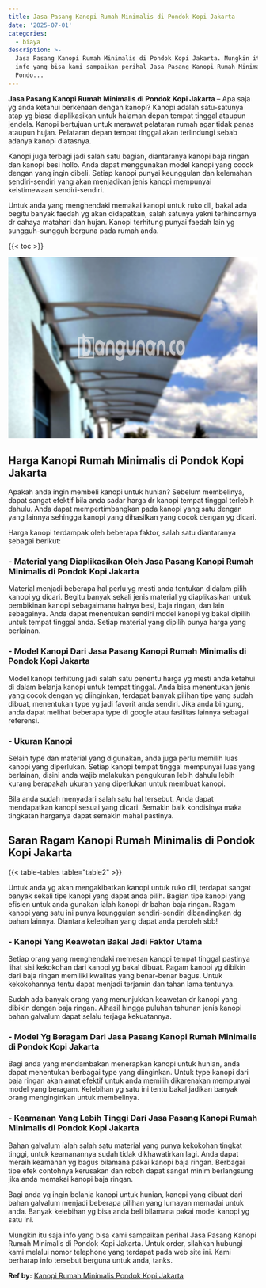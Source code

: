 ```yaml
---
title: Jasa Pasang Kanopi Rumah Minimalis di Pondok Kopi Jakarta
date: '2025-07-01'
categories:
  - biaya
description: >-
  Jasa Pasang Kanopi Rumah Minimalis di Pondok Kopi Jakarta. Mungkin itu saja
  info yang bisa kami sampaikan perihal Jasa Pasang Kanopi Rumah Minimalis di
  Pondo...
---
```


**Jasa Pasang Kanopi Rumah Minimalis di Pondok Kopi Jakarta** – Apa saja yg anda ketahui berkenaan dengan kanopi? Kanopi adalah satu-satunya atap yg biasa diaplikasikan untuk halaman depan tempat tinggal ataupun jendela. Kanopi bertujuan untuk merawat pelataran rumah agar tidak panas ataupun hujan. Pelataran depan tempat tinggal akan terlindungi sebab adanya kanopi diatasnya.

Kanopi juga terbagi jadi salah satu bagian, diantaranya kanopi baja ringan dan kanopi besi hollo. Anda dapat menggunakan model kanopi yang cocok dengan yang ingin dibeli. Setiap kanopi punyai keunggulan dan kelemahan sendiri-sendiri yang akan menjadikan jenis kanopi mempunyai keistimewaan sendiri-sendiri.

Untuk anda yang menghendaki memakai kanopi untuk ruko dll, bakal ada begitu banyak faedah yg akan didapatkan, salah satunya yakni terhindarnya dr cahaya matahari dan hujan. Kanopi terhitung punyai faedah lain yg sungguh-sungguh berguna pada rumah anda.

{{< toc >}}

![Jasa Pasang Kanopi Rumah Minimalis di Pondok Kopi Jakarta](/images/harga-kanopi-minimalis-21.png)

## Harga Kanopi Rumah Minimalis di Pondok Kopi Jakarta

Apakah anda ingin membeli kanopi untuk hunian? Sebelum membelinya, dapat sangat efektif bila anda sadar harga dr kanopi tempat tinggal terlebih dahulu. Anda dapat mempertimbangkan pada kanopi yang satu dengan yang lainnya sehingga kanopi yang dihasilkan yang cocok dengan yg dicari.

Harga kanopi terdampak oleh beberapa faktor, salah satu diantaranya sebagai berikut:

### \- Material yang Diaplikasikan Oleh Jasa Pasang Kanopi Rumah Minimalis di Pondok Kopi Jakarta

Material menjadi beberapa hal perlu yg mesti anda tentukan didalam pilih kanopi yg dicari. Begitu banyak sekali jenis material yg diaplikasikan untuk pembikinan kanopi sebagaimana halnya besi, baja ringan, dan lain sebagainya. Anda dapat menentukan sendiri model kanopi yg bakal dipilih untuk tempat tinggal anda. Setiap material yang dipilih punya harga yang berlainan.

### \- Model Kanopi Dari Jasa Pasang Kanopi Rumah Minimalis di Pondok Kopi Jakarta

Model kanopi terhitung jadi salah satu penentu harga yg mesti anda ketahui di dalam belanja kanopi untuk tempat tinggal. Anda bisa menentukan jenis yang cocok dengan yg diinginkan, terdapat banyak pilihan tipe yang sudah dibuat, menentukan type yg jadi favorit anda sendiri. Jika anda bingung, anda dapat melihat beberapa type di google atau fasilitas lainnya sebagai referensi.

### \- Ukuran Kanopi

Selain type dan material yang digunakan, anda juga perlu memilih luas kanopi yang diperlukan. Setiap kanopi tempat tinggal mempunyai luas yang berlainan, disini anda wajib melakukan pengukuran lebih dahulu lebih kurang berapakah ukuran yang diperlukan untuk membuat kanopi.

Bila anda sudah menyadari salah satu hal tersebut. Anda dapat mendapatkan kanopi sesuai yang dicari. Semakin baik kondisinya maka tingkatan harganya dapat semakin mahal pastinya.

## Saran Ragam Kanopi Rumah Minimalis di Pondok Kopi Jakarta

{{< table-tables table="table2" >}}

Untuk anda yg akan mengakibatkan kanopi untuk ruko dll, terdapat sangat banyak sekali tipe kanopi yang dapat anda pilih. Bagian tipe kanopi yang efisien untuk anda gunakan ialah kanopi dr bahan baja ringan. Ragam kanopi yang satu ini punya keunggulan sendiri-sendiri dibandingkan dg bahan lainnya. Diantara kelebihan yang dapat anda peroleh sbb!

### \- Kanopi Yang Keawetan Bakal Jadi Faktor Utama

Setiap orang yang menghendaki memesan kanopi tempat tinggal pastinya lihat sisi kekokohan dari kanopi yg bakal dibuat. Ragam kanopi yg dibikin dari baja ringan memiliki kwalitas yang benar-benar bagus. Untuk kekokohannya tentu dapat menjadi terjamin dan tahan lama tentunya.

Sudah ada banyak orang yang menunjukkan keawetan dr kanopi yang dibikin dengan baja ringan. Alhasil hingga puluhan tahunan jenis kanopi bahan galvalum dapat selalu terjaga kekuatannya.

### \- Model Yg Beragam Dari Jasa Pasang Kanopi Rumah Minimalis di Pondok Kopi Jakarta

Bagi anda yang mendambakan menerapkan kanopi untuk hunian, anda dapat menentukan berbagai type yang diinginkan. Untuk type kanopi dari baja ringan akan amat efektif untuk anda memilih dikarenakan mempunyai model yang beragam. Kelebihan yg satu ini tentu bakal jadikan banyak orang menginginkan untuk membelinya.

### \- Keamanan Yang Lebih Tinggi Dari Jasa Pasang Kanopi Rumah Minimalis di Pondok Kopi Jakarta

Bahan galvalum ialah salah satu material yang punya kekokohan tingkat tinggi, untuk keamanannya sudah tidak dikhawatirkan lagi. Anda dapat meraih keamanan yg bagus bilamana pakai kanopi baja ringan. Berbagai tipe efek contohnya kerusakan dan roboh dapat sangat minim berlangsung jika anda memakai kanopi baja ringan.

Bagi anda yg ingin belanja kanopi untuk hunian, kanopi yang dibuat dari bahan galvalum menjadi beberapa pilihan yang lumayan memadai untuk anda. Banyak kelebihan yg bisa anda beli bilamana pakai model kanopi yg satu ini.

Mungkin itu saja info yang bisa kami sampaikan perihal Jasa Pasang Kanopi Rumah Minimalis di Pondok Kopi Jakarta. Untuk order, silahkan hubungi kami melalui nomor telephone yang terdapat pada web site ini. Kami berharap info tersebut berguna untuk anda, tanks.

**Ref by:**  [Kanopi Rumah Minimalis Pondok Kopi Jakarta](https://id.wikipedia.org/wiki/Kanopi)
